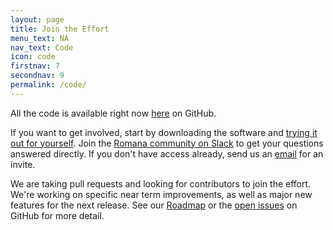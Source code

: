 ```yaml
---
layout: page
title: Join the Effort 
menu_text: NA
nav_text: Code
icon: code
firstnav: 7
secondnav: 9
permalink: /code/
---
```


All the code is available right now [here](http://www.github.com/romana/romana) on GitHub.

If you want to get involved, start by downloading the software and [trying it out for yourself](/try_romana/). Join the [Romana community on Slack](http://romana.slack.com) to get your questions answered directly. If you don't have access already, send us an [email](mailto:info@romana.io) for an invite.

We are taking pull requests and looking for contributors to join the effort. We're working on specific near term improvements, as well as major new features for the next release. See our [Roadmap](/Roadmap/) or the [open issues](http://www.github.com/romana/romana/issues) on GitHub for more detail.

<p>
<p>
